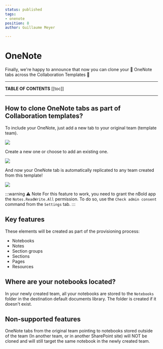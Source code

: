 ```yaml
---
status: published
tags:
- onenote
position: 8
author: Guillaume Meyer

---
```

# OneNote

Finally, we're happy to announce that now you can clone your 📓 OneNote tabs across the Collaboration Templates 🎉

***

**TABLE OF CONTENTS**
\[\[toc\]\]

***

## How to clone OneNote tabs as part of Collaboration templates?

To include your OneNote, just add a new tab to your original team (template team).

![](/media/screenshot-2022-08-05-at-18-14-46.png)

Create a new one or choose to add an existing one. 

![](/media/screenshot-2022-08-05-at-18-15-48.png)

And now your OneNote tab is automatically replicated to any team created from this template!

![](/media/screenshot-2022-08-05-at-18-16-44.png)

:::warning ⚠️ Note
For this feature to work, you need to grant the nBold app the `Notes.ReadWrite.All` permission. To do so, use the `Check admin consent` command from the `Settings` tab.
:::

## Key features

These elements will be created as part of the provisioning process:

* Notebooks
* Notes
* Section groups
* Sections
* Pages
* Resources

## Where are your notebooks located?

In your newly created team, all your notebooks are stored to the `Notebooks` folder in the destination default documents library. The folder is created if it doesn't exist.

## Non-supported features

OneNote tabs from the original team pointing to notebooks stored outside of the team (In another team, or in another SharePoint site) will NOT be cloned and will still target the same notebook in the newly created team.